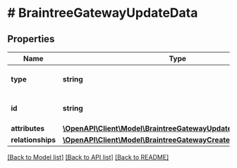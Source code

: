 # # BraintreeGatewayUpdateData

## Properties

Name | Type | Description | Notes
------------ | ------------- | ------------- | -------------
**type** | **string** | The resource&#39;s type |
**id** | **string** | The resource&#39;s id |
**attributes** | [**\OpenAPI\Client\Model\BraintreeGatewayUpdateDataAttributes**](BraintreeGatewayUpdateDataAttributes.md) |  |
**relationships** | [**\OpenAPI\Client\Model\BraintreeGatewayCreateDataRelationships**](BraintreeGatewayCreateDataRelationships.md) |  | [optional]

[[Back to Model list]](../../README.md#models) [[Back to API list]](../../README.md#endpoints) [[Back to README]](../../README.md)
